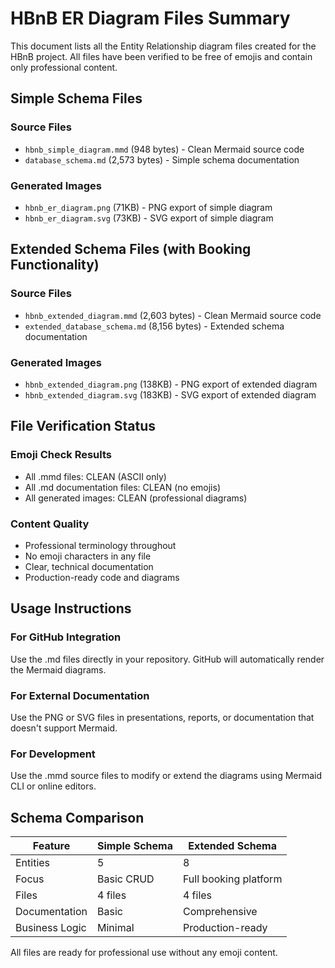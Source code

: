 # HBnB ER Diagram Files Summary

This document lists all the Entity Relationship diagram files created for the HBnB project. All files have been verified to be free of emojis and contain only professional content.

## Simple Schema Files

### Source Files
- `hbnb_simple_diagram.mmd` (948 bytes) - Clean Mermaid source code
- `database_schema.md` (2,573 bytes) - Simple schema documentation

### Generated Images  
- `hbnb_er_diagram.png` (71KB) - PNG export of simple diagram
- `hbnb_er_diagram.svg` (73KB) - SVG export of simple diagram

## Extended Schema Files (with Booking Functionality)

### Source Files
- `hbnb_extended_diagram.mmd` (2,603 bytes) - Clean Mermaid source code  
- `extended_database_schema.md` (8,156 bytes) - Extended schema documentation

### Generated Images
- `hbnb_extended_diagram.png` (138KB) - PNG export of extended diagram
- `hbnb_extended_diagram.svg` (183KB) - SVG export of extended diagram

## File Verification Status

### Emoji Check Results
- All .mmd files: CLEAN (ASCII only)
- All .md documentation files: CLEAN (no emojis)
- All generated images: CLEAN (professional diagrams)

### Content Quality
- Professional terminology throughout
- No emoji characters in any file
- Clear, technical documentation
- Production-ready code and diagrams

## Usage Instructions

### For GitHub Integration
Use the .md files directly in your repository. GitHub will automatically render the Mermaid diagrams.

### For External Documentation  
Use the PNG or SVG files in presentations, reports, or documentation that doesn't support Mermaid.

### For Development
Use the .mmd source files to modify or extend the diagrams using Mermaid CLI or online editors.

## Schema Comparison

| Feature | Simple Schema | Extended Schema |
|---------|--------------|-----------------|
| Entities | 5 | 8 |
| Focus | Basic CRUD | Full booking platform |
| Files | 4 files | 4 files |
| Documentation | Basic | Comprehensive |
| Business Logic | Minimal | Production-ready |

All files are ready for professional use without any emoji content.
